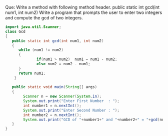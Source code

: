 Que: Write a method with following method header. public static int gcd(int num1, int num2)
Write a program that prompts the user to enter two integers and compute the gcd of two integers.

```java
import java.util.Scanner;
class Gcd
{
   public static int gcd(int num1, int num2)
   {
      while (num1 != num2) 
      {
              if(num1 > num2)  num1 = num1 - num2;
              else num2 = num2 - num1;
      }
      return num1;
    }
    
   public static void main(String[] args) 
   {
        Scanner n = new Scanner(System.in);
        System.out.print("Enter First Number  : ");
        int number1 = n.nextInt();
        System.out.print("Enter Second Number : ");
        int number2 = n.nextInt();
        System.out.print("GCD of "+number1+" and "+number2+" = "+gcd(number1, number2));
   }
}
```
